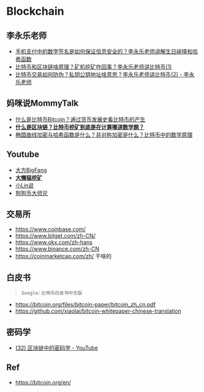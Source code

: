 # Blockchain



## 李永乐老师

* [手机支付中的数字签名是如何保证信息安全的？李永乐老师讲解生日碰撞和哈希函数](https://www.youtube.com/watch?v=uS1ZIAsvT5w)
* [比特币和区块链啥原理？矿机挖矿咋回事？李永乐老师讲比特币(1)](https://www.youtube.com/watch?v=g_fSistU3MQ)
* [比特币交易如何防伪？私钥公钥地址啥意思？李永乐老师讲比特币(2) - 李永乐老师](https://www.youtube.com/watch?v=pbAVauYsqP0)

## 妈咪说MommyTalk

* [什么是比特币Bitcoin？通过货币发展史看比特币的产生](https://www.youtube.com/watch?v=m3JdQanRZVw)
* **[什么是区块链？比特币挖矿到底是在计算哪道数学题？](https://www.youtube.com/watch?v=ZAn453E1H2g)**
* [椭圆曲线加密与哈希函数是什么？非对称加密是什么？比特币中的数学原理](https://www.youtube.com/watch?v=0_XmvNu0J40)


## Youtube

* [大方BigFang](https://www.youtube.com/@DaFang)
* **[大懒猫挖矿](https://www.youtube.com/@biglazycat)**
* [小Lin说](https://www.youtube.com/watch?v=pFRXGxwat_U)
* [狗狗币大师兄](https://www.youtube.com/watch?v=WgV4cgbaRTo&t=369s)

## 交易所

* <https://www.coinbase.com/>
* <https://www.bitget.com/zh-CN/>
* <https://www.okx.com/zh-hans>
* <https://www.binance.com/zh-CN>
* <https://coinmarketcap.com/zh/> 干啥的


## 白皮书

> `Google`: `比特币白皮书中文版`

* <https://bitcoin.org/files/bitcoin-paper/bitcoin_zh_cn.pdf>
* <https://github.com/xiaolai/bitcoin-whitepaper-chinese-translation>


## 密码学

* [(32) 区块链中的密码学 - YouTube](https://www.youtube.com/playlist?list=PLFI1Cd4723_Sq1nl4LEka1SkhNk5ZkAf_)


## Ref

* <https://bitcoin.org/en/>